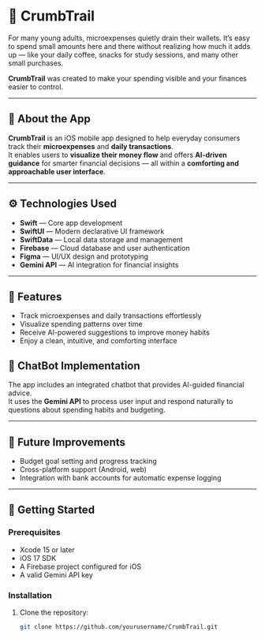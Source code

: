 # 🐜 CrumbTrail

For many young adults, microexpenses quietly drain their wallets. It’s easy to spend small amounts here and there without realizing how much it adds up — like your daily coffee, snacks for study sessions, and many other small purchases.  

**CrumbTrail** was created to make your spending visible and your finances easier to control.

---

## 📱 About the App

**CrumbTrail** is an iOS mobile app designed to help everyday consumers track their **microexpenses** and **daily transactions**.  
It enables users to **visualize their money flow** and offers **AI-driven guidance** for smarter financial decisions — all within a **comforting and approachable user interface**.

---

## ⚙️ Technologies Used

- **Swift** — Core app development  
- **SwiftUI** — Modern declarative UI framework  
- **SwiftData** — Local data storage and management  
- **Firebase** — Cloud database and user authentication  
- **Figma** — UI/UX design and prototyping  
- **Gemini API** — AI integration for financial insights 

---

## 🚀 Features

- Track microexpenses and daily transactions effortlessly  
- Visualize spending patterns over time  
- Receive AI-powered suggestions to improve money habits  
- Enjoy a clean, intuitive, and comforting interface

## 💬 ChatBot Implementation

The app includes an integrated chatbot that provides AI-guided financial advice.  
It uses the **Gemini API** to process user input and respond naturally to questions about spending habits and budgeting.

---

## 🧩 Future Improvements

- Budget goal setting and progress tracking  
- Cross-platform support (Android, web)  
- Integration with bank accounts for automatic expense logging  

---

## 🧰 Getting Started

### Prerequisites
- Xcode 15 or later  
- iOS 17 SDK  
- A Firebase project configured for iOS  
- A valid Gemini API key  

### Installation
1. Clone the repository:
   ```bash
   git clone https://github.com/yourusername/CrumbTrail.git
